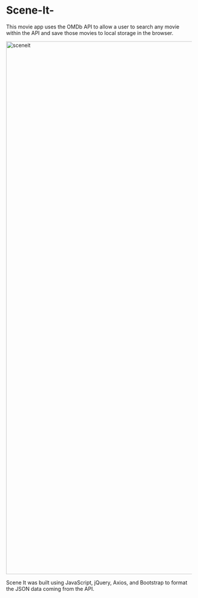 # Scene-It-

This movie app uses the OMDb API to allow a user to search any movie within the API and save those movies to local storage in the browser. 


<img width="1440" alt="sceneit" src="https://user-images.githubusercontent.com/62561772/83952751-f1e8ec00-a808-11ea-8777-4ba3ca3fb719.png">


Scene It was built using JavaScript, jQuery, Axios, and Bootstrap to format the JSON data coming from the API.
